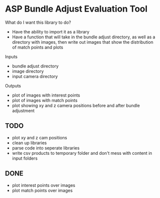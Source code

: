 # ASP Bundle Adjust Evaluation Tool
What do I want this library to do?

- Have the ability to import it as a library
- Have a function that will take in the bundle adjust directory, as well as a directory with images, then write out images that show the distribution of match points and plots

Inputs
- bundle adjust directory
- image directory
- input camera directory

Outputs
- plot of images with interest points
- plot of images with match points
- plot showing xy and z camera positions before and after bundle adjustment

## TODO


- plot xy and z cam positions
- clean up libraries
- parse code into seperate libraries
- write csv products to temporary folder and don't mess with content in input folders

## DONE

- plot interest points over images
- plot match points over images


